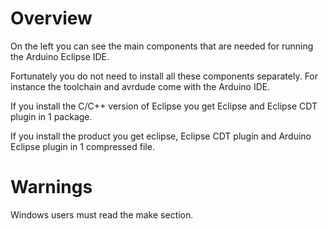 Overview
========
On the left you can see the main components that are needed for running the Arduino Eclipse IDE.

Fortunately you do not need to install all these components separately.
For instance the toolchain and avrdude come with the Arduino IDE.

If you install the C/C++ version of Eclipse you get Eclipse and Eclipse CDT plugin in 1 package.

If you install the product you get eclipse, Eclipse CDT plugin and Arduino Eclipse plugin in 1 compressed file.

Warnings
========
Windows users must read the make section.